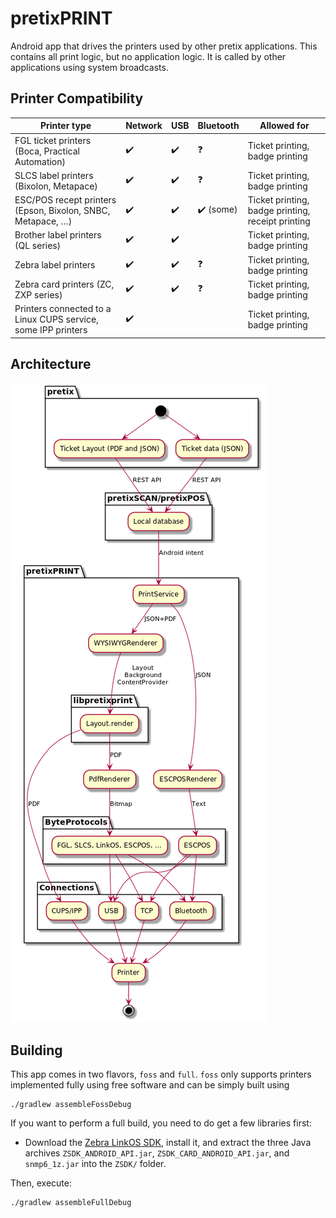 pretixPRINT
===========

Android app that drives the printers used by other pretix applications. This contains all
print logic, but no application logic. It is called by other applications using system
broadcasts.

Printer Compatibility
---------------------

| Printer type | Network | USB | Bluetooth | Allowed for |
| -- | -- | -- | -- | -- |
| FGL ticket printers (Boca, Practical Automation) | ✔️ | ✔️ | ❓ | Ticket printing, badge printing |
| SLCS label printers (Bixolon, Metapace) | ✔️ | ✔️ | ❓ | Ticket printing, badge printing |
| ESC/POS recept printers (Epson, Bixolon, SNBC, Metapace, …) | ✔️ | ✔️ | ✔️ (some) | Ticket printing, badge printing, receipt printing |
| Brother label printers (QL series) | ✔️ | ✔️ |  | Ticket printing, badge printing |
| Zebra label printers | ✔️ | ✔️ | ❓ | Ticket printing, badge printing |
| Zebra card printers (ZC, ZXP series) | ✔️ | ✔️ | ❓ | Ticket printing, badge printing |
| Printers connected to a Linux CUPS service, some IPP printers | ✔️ |  |  | Ticket printing, badge printing |


Architecture
------------

![Architecture diagram](img/architecture.png)

Building
--------

This app comes in two flavors, ``foss`` and ``full``. ``foss`` only supports printers implemented
fully using free software and can be simply built using

	./gradlew assembleFossDebug

If you want to perform a full build, you need to do get a few libraries first:

* Download the [Zebra LinkOS SDK](https://www.zebra.com/gb/en/products/software/barcode-printers/link-os/link-os-sdk.html),
  install it, and extract the three Java archives ``ZSDK_ANDROID_API.jar``, ``ZSDK_CARD_ANDROID_API.jar``, and ``snmp6_1z.jar``
  into the ``ZSDK/`` folder.

Then, execute:

	./gradlew assembleFullDebug
